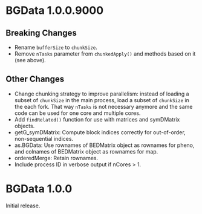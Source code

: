 # BGData 1.0.0.9000

## Breaking Changes

- Rename `bufferSize` to `chunkSize`.
- Remove `nTasks` parameter from `chunkedApply()` and methods based on it (see
  above).

## Other Changes

- Change chunking strategy to improve parallelism: instead of loading a subset
  of `chunkSize` in the main process, load a subset of `chunkSize` in the each
  fork. That way `nTasks` is not necessary anymore and the same code can be
  used for one core and multiple cores.
- Add `findRelated()` function for use with matrices and symDMatrix objects.
- getG_symDMatrix: Compute block indices correctly for out-of-order,
  non-sequential indices.
- as.BGData: Use rownames of BEDMatrix object as rownames for pheno, and
  colnames of BEDMatrix object as rownames for map.
- orderedMerge: Retain rownames.
- Include process ID in verbose output if nCores > 1.


# BGData 1.0.0

Initial release.
